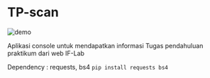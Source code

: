 # TP-scan
![demo](https://i.imgur.com/Ln8fc3m.gif)

Aplikasi console untuk mendapatkan informasi Tugas pendahuluan praktikum dari web IF-Lab

Dependency : requests, bs4
`pip install requests bs4`
